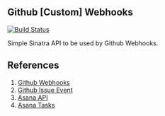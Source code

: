 Github [Custom] Webhooks
------------------------

[![Build Status](https://travis-ci.org/mv/github-custom-webhooks.svg)](https://travis-ci.org/mv/github-custom-webhooks)

Simple Sinatra API to be used by Github Webhooks.


## References

1. [Github Webhooks](https://developer.github.com/webhooks/)
2. [Github Issue Event](https://developer.github.com/v3/activity/events/types/#issuesevent)
3. [Asana API](http://developer.asana.com/documentation/)
4. [Asana Tasks](http://developer.asana.com/documentation/#tasks)


